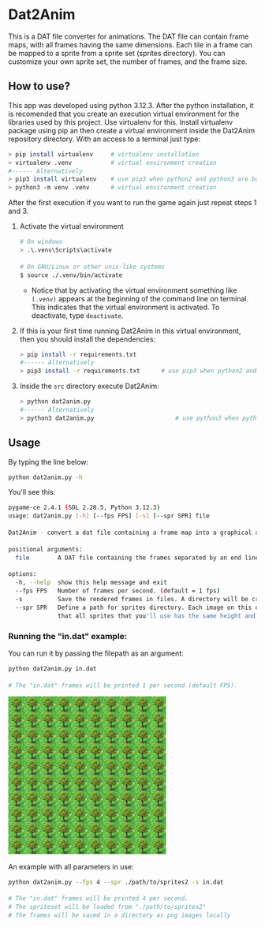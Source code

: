 # Dat2Anim

This is a DAT file converter for animations. The DAT file can contain frame maps, with all frames having the same dimensions. Each tile in a frame can be mapped to a sprite from a sprite set (sprites directory). You can customize your own sprite set, the number of frames, and the frame size.

## How to use?

This app was developed using python 3.12.3. After the python installation, it is recomended that you create an execution virtual environment for the libraries used by this project. Use virtualenv for this. Install virtualenv package using pip an then create a virtual environment inside the Dat2Anim repository directory. With an access to a terminal just type:

```bash
> pip install virtualenv     # virtualenv installation
> virtualenv .venv           # virtual environment creation
#------ Alternatively
> pip3 install virtualenv    # use pip3 when python2 and python3 are both available in the system
> python3 -m venv .venv      # virtual environment creation
```

After the first execution if you want to run the game again just repeat steps 1 and 3.

1. Activate the virtual environment

    ```bash
    # On windows
    > .\.venv\Scripts\activate

    # On GNU/Linux or other unix-like systems
    $ source ./.venv/bin/activate
    ```
    
    * Notice that by activating the virtual environment something like `(.venv)` appears at the beginning of the command line on terminal. This indicates that the virtual environment is activated. To deactivate, type `deactivate`.

2. If this is your first time running Dat2Anim in this virtual environment, then you should install the dependencies:

    ```bash
    > pip install -r requirements.txt
    #------ Alternatively
    > pip3 install -r requirements.txt      # use pip3 when python2 and python3 are both available in the system
    ```

3. Inside the `src` directory execute Dat2Anim:

    ```bash
    > python dat2anim.py
    #------ Alternatively
    > python3 dat2anim.py                       # use python3 when python2 and python3 are both available in the system
    ```

## Usage

By typing the line below:

```bash
python dat2anim.py -h
```

You'll see this:

```bash
pygame-ce 2.4.1 (SDL 2.28.5, Python 3.12.3)
usage: dat2anim.py [-h] [--fps FPS] [-s] [--spr SPR] file

Dat2Anim - convert a dat file containing a frame map into a graphical animation.

positional arguments:
  file        A DAT file containing the frames separated by an end line. See the example "in.dat".

options:
  -h, --help  show this help message and exit
  --fps FPS   Number of frames per second. (default = 1 fps)
  -s          Save the rendered frames in files. A directory will be created containing the rendered frames.
  --spr SPR   Define a path for sprites directory. Each image on this dir may be a png formatted as <id>.png. (e.g. "0.png") for id=0. Make sure
              that all sprites that you'll use has the same height and width. (default = /path/to/dat2anim/sprites)
```

### Running the "in.dat" example:

You can run it by passing the filepath as an argument:

```bash
python dat2anim.py in.dat

# The "in.dat" frames will be printed 1 per second (default FPS).
```

<img src="./screenshot/example.gif">

An example with all parameters in use:

```bash
python dat2anim.py --fps 4 --spr ./path/to/sprites2 -s in.dat

# The "in.dat" frames will be printed 4 per second.
# The spriteset will be loaded from "./path/to/sprites2"
# The frames will be saved in a directory as png images locally
```
